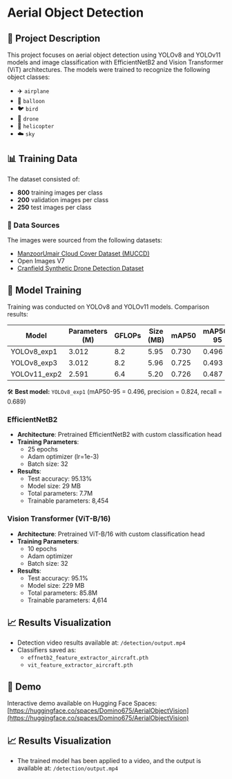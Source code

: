 # Aerial Object Detection

## 📌 Project Description
This project focuses on aerial object detection using YOLOv8 and YOLOv11 models and image classification with EfficientNetB2 and Vision Transformer (ViT) architectures. The models were trained to recognize the following object classes:
- ✈️ `airplane`
- 🎈 `balloon`
- 🐦 `bird`
- 🚁 `drone`
- 🚁 `helicopter`
- ☁️ `sky`

## 📊 Training Data
The dataset consisted of:
- **800** training images per class
- **200** validation images per class
- **250** test images per class

### 📂 Data Sources
The images were sourced from the following datasets:
- [ManzoorUmair Cloud Cover Dataset (MUCCD)](https://www.kaggle.com/datasets/umairatwork/manzoorumair-cloud-cover-dataset-muccd)
- Open Images V7
- [Cranfield Synthetic Drone Detection Dataset](https://huggingface.co/datasets/mazqtpopx/cranfield-synthetic-drone-detection)

## 🚀 Model Training
Training was conducted on YOLOv8 and YOLOv11 models. Comparison results:

| Model        | Parameters (M) | GFLOPs | Size (MB) | mAP50 | mAP50-95 | Precision | Recall |
|-------------|--------------|--------|-------------|--------|----------|-----------|--------|
| YOLOv8_exp1 | 3.012        | 8.2    | 5.95        | 0.730  | 0.496    | 0.824     | 0.689  |
| YOLOv8_exp3 | 3.012        | 8.2    | 5.96        | 0.725  | 0.493    | 0.822     | 0.690  |
| YOLOv11_exp2 | 2.591        | 6.4    | 5.20        | 0.726  | 0.487    | 0.801     | 0.686  |

🛠 **Best model:** `YOLOv8_exp1` (mAP50-95 = 0.496, precision = 0.824, recall = 0.689)

### EfficientNetB2
- **Architecture**: Pretrained EfficientNetB2 with custom classification head
- **Training Parameters**:
  - 25 epochs
  - Adam optimizer (lr=1e-3)
  - Batch size: 32
- **Results**:
  - Test accuracy: 95.13%
  - Model size: 29 MB
  - Total parameters: 7.7M
  - Trainable parameters: 8,454

### Vision Transformer (ViT-B/16)
- **Architecture**: Pretrained ViT-B/16 with custom classification head
- **Training Parameters**:
  - 10 epochs
  - Adam optimizer
  - Batch size: 32
- **Results**:
  - Test accuracy: 95.1%
  - Model size: 229 MB
  - Total parameters: 85.8M
  - Trainable parameters: 4,614

## 📈 Results Visualization
- Detection video results available at: `/detection/output.mp4`
- Classifiers saved as:
  - `effnetb2_feature_extractor_aircraft.pth`
  - `vit_feature_extractor_aircraft.pth`

## 🚀 Demo
Interactive demo available on Hugging Face Spaces:  
[https://huggingface.co/spaces/Domino675/AerialObjectVision](https://huggingface.co/spaces/Domino675/AerialObjectVision)

## 📈 Results Visualization
- The trained model has been applied to a video, and the output is available at: `/detection/output.mp4`



